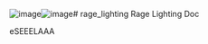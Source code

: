 ![image](https://github.com/berensari/rage_lighting/assets/129932367/121174c1-856c-4799-a275-f1e5fb265e3a)![image](https://github.com/berensari/rage_lighting/assets/129932367/347e0c9e-2583-4532-8826-a7ae4ad6fcb1)# rage_lighting
Rage Lighting Doc

eSEEELAAA


